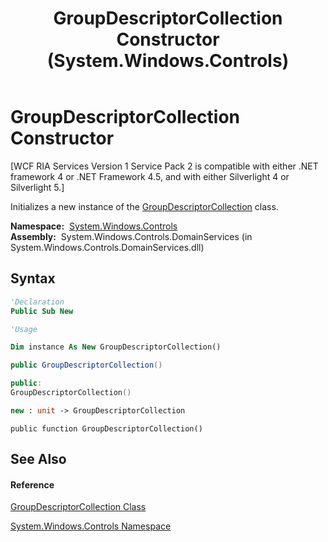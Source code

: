 ﻿---
title: GroupDescriptorCollection Constructor  (System.Windows.Controls)
TOCTitle: GroupDescriptorCollection Constructor
ms:assetid: M:System.Windows.Controls.GroupDescriptorCollection.#ctor
ms:mtpsurl: https://msdn.microsoft.com/en-us/library/system.windows.controls.groupdescriptorcollection.groupdescriptorcollection(v=VS.91)
ms:contentKeyID: 28755687
ms.date: 01/27/2012
mtps_version: v=VS.91
f1_keywords:
- System.Windows.Controls.GroupDescriptorCollection.#ctor
- System.Windows.Controls.GroupDescriptorCollection.GroupDescriptorCollection
dev_langs:
- CSharp
- JScript
- VB
- FSharp
- c++
api_location:
- System.Windows.Controls.DomainServices.dll
api_name:
- System.Windows.Controls.GroupDescriptorCollection..ctor
api_type:
- Managed
topic_type:
- apiref
- kbSyntax
product_family_name: VS
ROBOTS: INDEX,FOLLOW
---

# GroupDescriptorCollection Constructor

\[WCF RIA Services Version 1 Service Pack 2 is compatible with either .NET framework 4 or .NET Framework 4.5, and with either Silverlight 4 or Silverlight 5.\]

Initializes a new instance of the [GroupDescriptorCollection](ff422615\(v=vs.91\).md) class.

**Namespace:**  [System.Windows.Controls](ms590941\(v=vs.91\).md)  
**Assembly:**  System.Windows.Controls.DomainServices (in System.Windows.Controls.DomainServices.dll)

## Syntax

``` vb
'Declaration
Public Sub New
```

``` vb
'Usage

Dim instance As New GroupDescriptorCollection()
```

``` csharp
public GroupDescriptorCollection()
```

``` c++
public:
GroupDescriptorCollection()
```

``` fsharp
new : unit -> GroupDescriptorCollection
```

``` jscript
public function GroupDescriptorCollection()
```

## See Also

#### Reference

[GroupDescriptorCollection Class](ff422615\(v=vs.91\).md)

[System.Windows.Controls Namespace](ms590941\(v=vs.91\).md)

